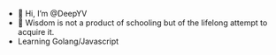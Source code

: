 - 👋 Hi, I’m @DeepYV
- 🌱  Wisdom is not a product of schooling but of the lifelong attempt to acquire it.
- Learning  Golang/Javascript

<!---
DeepYV/DeepYV is a ✨ special ✨ repository because its `README.md` (this file) appears on your GitHub profile.
You can click the Preview link to take a look at your changes.
--->
